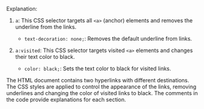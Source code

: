 

Explanation:

1. `a`: This CSS selector targets all `<a>` (anchor) elements and removes the underline from the links.

   - `text-decoration: none;`: Removes the default underline from links.

2. `a:visited`: This CSS selector targets visited `<a>` elements and changes their text color to black.

   - `color: black;`: Sets the text color to black for visited links.

The HTML document contains two hyperlinks with different destinations. The CSS styles are applied to control the appearance of the links, removing underlines and changing the color of visited links to black. The comments in the code provide explanations for each section.
